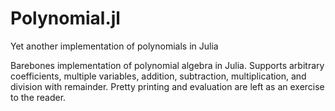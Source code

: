 # Polynomial.jl
Yet another implementation of polynomials in Julia

Barebones implementation of polynomial algebra in Julia. Supports arbitrary coefficients, multiple variables, addition, subtraction, multiplication, and division with remainder. Pretty printing and evaluation are left as an exercise to the reader.
